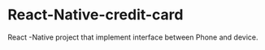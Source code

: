 # React-Native-credit-card
React -Native project that implement interface between Phone and device.
